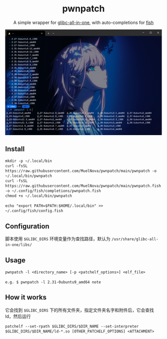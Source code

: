 <div align='center'>
  <h1> pwnpatch</h1>
  <p>A simple wrapper for <a href="https://github.com/matrix1001/glibc-all-in-one">glibc-all-in-one</a>, with auto-completions for <a href="https://github.com/fish-shell/fish-shell">fish</a></p>


  <img src="docs/1.png" />
</div>

## Install
```fish
mkdir -p ~/.local/bin
curl -fsSL https://raw.githubusercontent.com/MuelNova/pwnpatch/main/pwnpatch -o ~/.local/bin/pwnpatch
curl -fsSL https://raw.githubusercontent.com/MuelNova/pwnpatch/main/pwnpatch.fish -o ~/.config/fish/completions/pwnpatch.fish
chmod +x ~/.local/bin/pwnpatch

echo "export PATH=$PATH:$HOME/.local/bin" >> ~/.config/fish/config.fish
```

## Configuration
脚本使用 `$GLIBC_DIRS` 环境变量作为查找路径，默认为 `/usr/share/glibc-all-in-one/libs/`

## Usage
```
pwnpatch -l <directory_name> [-p <patchelf_options>] <elf_file>

e.g. $ pwnpatch -l 2.31-0ubuntu9_amd64 note
```

## How it works
它会找到 `$GLIBC_DIRS` 下的所有文件夹，指定文件夹名字和附件后，它会查找 ld，然后运行
```
patchelf --set-rpath $GLIBC_DIRS/$DIR_NAME --set-interpreter $GLIBC_DIRS/$DIR_NAME/ld-*.so [OTHER_PATCHELF_OPTIONS] <ATTACHMENT>
```
